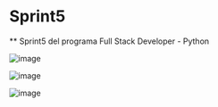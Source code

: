 # Sprint5
** Sprint5 del programa Full Stack Developer - Python 

![image](https://user-images.githubusercontent.com/105322348/179904147-bfbaa395-4171-40e2-a316-cebfc93f5c50.png)

![image](https://user-images.githubusercontent.com/105322348/179904211-946eabe3-00d2-41a2-8691-54ce546eb869.png)

![image](https://user-images.githubusercontent.com/105322348/179904275-c4b8671f-0685-44c9-bdab-7d1c8750417d.png)
